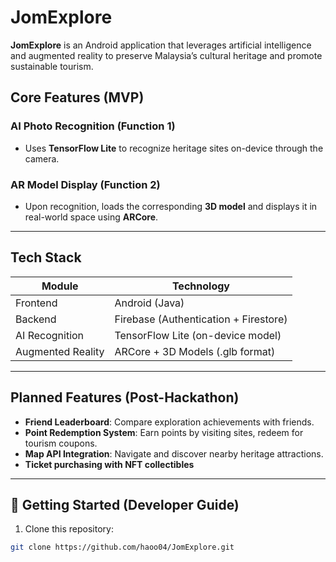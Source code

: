 # JomExplore

 **JomExplore** is an Android application that leverages artificial intelligence and augmented reality to preserve Malaysia’s cultural heritage and promote sustainable tourism. 

##  Core Features (MVP)

###  AI Photo Recognition (Function 1)
- Uses **TensorFlow Lite** to recognize heritage sites on-device through the camera.


###  AR Model Display (Function 2)
- Upon recognition, loads the corresponding **3D model** and displays it in real-world space using **ARCore**.

---

##  Tech Stack

| Module              | Technology                         |
|---------------------|-------------------------------------|
| Frontend            | Android (Java)    |
| Backend             | Firebase (Authentication + Firestore) |
| AI Recognition      | TensorFlow Lite (on-device model)   |
| Augmented Reality   | ARCore + 3D Models (.glb format)    |

---

##  Planned Features (Post-Hackathon)

-  **Friend Leaderboard**: Compare exploration achievements with friends.
-  **Point Redemption System**: Earn points by visiting sites, redeem for tourism coupons.
-  **Map API Integration**: Navigate and discover nearby heritage attractions.
-  **Ticket purchasing with NFT collectibles**

---

## 🚀 Getting Started (Developer Guide)

1. Clone this repository:
```bash
git clone https://github.com/haoo04/JomExplore.git
